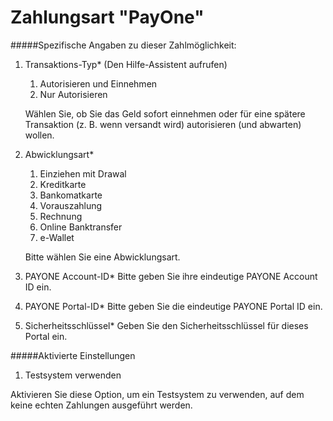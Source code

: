 # Zahlungsart "PayOne"

#####Spezifische Angaben zu dieser Zahlmöglichkeit:

1. Transaktions-Typ* (Den Hilfe-Assistent aufrufen)
	1. Autorisieren und Einnehmen
	2. Nur Autorisieren

	Wählen Sie, ob Sie das Geld sofort einnehmen oder für eine spätere Transaktion (z. B. wenn versandt wird) autorisieren (und abwarten) wollen.


2. Abwicklungsart*
	
	1. Einziehen mit Drawal
	2. Kreditkarte
	3. Bankomatkarte
	4. Vorauszahlung
	5. Rechnung
	6. Online Banktransfer
	7. e-Wallet

	Bitte wählen Sie eine Abwicklungsart.


3. PAYONE Account-ID*
Bitte geben Sie ihre eindeutige PAYONE Account ID ein.

4. PAYONE Portal-ID*
Bitte geben Sie die eindeutige PAYONE Portal ID ein.

5. Sicherheitsschlüssel*
Geben Sie den Sicherheitsschlüssel für dieses Portal ein.

#####Aktivierte Einstellungen
1. Testsystem verwenden

Aktivieren Sie diese Option, um ein Testsystem zu verwenden, auf dem keine echten Zahlungen ausgeführt werden.
